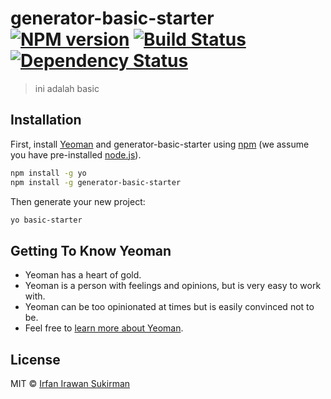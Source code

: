 # generator-basic-starter [![NPM version][npm-image]][npm-url] [![Build Status][travis-image]][travis-url] [![Dependency Status][daviddm-image]][daviddm-url]
> ini adalah basic

## Installation

First, install [Yeoman](http://yeoman.io) and generator-basic-starter using [npm](https://www.npmjs.com/) (we assume you have pre-installed [node.js](https://nodejs.org/)).

```bash
npm install -g yo
npm install -g generator-basic-starter
```

Then generate your new project:

```bash
yo basic-starter
```

## Getting To Know Yeoman

 * Yeoman has a heart of gold.
 * Yeoman is a person with feelings and opinions, but is very easy to work with.
 * Yeoman can be too opinionated at times but is easily convinced not to be.
 * Feel free to [learn more about Yeoman](http://yeoman.io/).

## License

MIT © [Irfan Irawan Sukirman](github.com/irfanirawansukirman/)


[npm-image]: https://badge.fury.io/js/generator-basic-starter.svg
[npm-url]: https://npmjs.org/package/generator-basic-starter
[travis-image]: https://travis-ci.org/irfanirawansukirman/generator-basic-starter.svg?branch=master
[travis-url]: https://travis-ci.org/irfanirawansukirman/generator-basic-starter
[daviddm-image]: https://david-dm.org/irfanirawansukirman/generator-basic-starter.svg?theme=shields.io
[daviddm-url]: https://david-dm.org/irfanirawansukirman/generator-basic-starter
